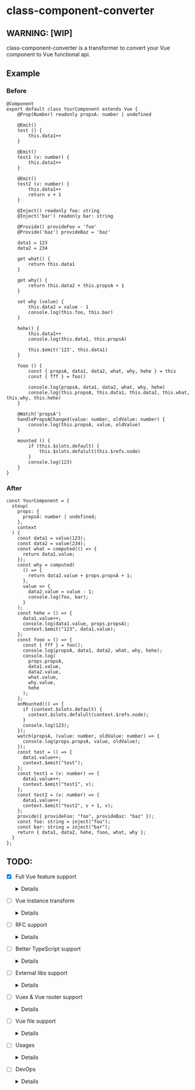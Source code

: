 # class-component-converter

## WARNING: [WIP]

class-component-converter is a transformer to convert your Vue component to Vue functional api.

## Example

### Before

```tsx
@Component
export default class YourComponent extends Vue {
    @Prop(Number) readonly propsA: number | undefined

    @Emit()
    test () {
        this.data1++
    }

    @Emit()
    test1 (v: number) {
        this.data1++
    }

    @Emit()
    test2 (v: number) {
        this.data1++
        return v + 1
    }

    @Inject() readonly foo: string
    @Inject('bar') readonly bar: string
  
    @Provide() provideFoo = 'foo'
    @Provide('baz') provideBaz = 'baz'

    data1 = 123
    data2 = 234

    get what() {
        return this.data1
    }

    get why() {
        return this.data2 + this.propsA + 1
    }

    set why (value) {
        this.data2 = value - 1
        console.log(this.foo, this.bar)
    }

    hehe() {
        this.data1++
        console.log(this.data1, this.propsA)

        this.$emit('123', this.data1)
    }

    fooo () {
        const { propsA, data1, data2, what, why, hehe } = this
        const { fff } = foo()

        console.log(propsA, data1, data2, what, why, hehe)
        console.log(this.propsA, this.data1, this.data2, this.what, this.why, this.hehe)
    }

    @Watch('propsA')
    handlePropsAChanged(value: number, oldValue: number) {
        console.log(this.propsA, value, oldValue)
    }

    mounted () {
        if (this.$slots.default) {
            this.$slots.defalult(this.$refs.node)
        }
        console.log(123)
    }
}
```

### After

```tsx
const YourComponent = {
  steup(
    props: {
      propsA: number | undefined;
    },
    context
  ) {
    const data1 = value(123);
    const data2 = value(234);
    const what = computed(() => {
      return data1.value;
    });
    const why = computed(
      () => {
        return data2.value + props.propsA + 1;
      },
      value => {
        data2.value = value - 1;
        console.log(foo, bar);
      }
    );
    const hehe = () => {
      data1.value++;
      console.log(data1.value, props.propsA);
      context.$emit("123", data1.value);
    };
    const fooo = () => {
      const { fff } = foo();
      console.log(propsA, data1, data2, what, why, hehe);
      console.log(
        props.propsA,
        data1.value,
        data2.value,
        what.value,
        why.value,
        hehe
      );
    };
    onMounted(() => {
      if (context.$slots.default) {
        context.$slots.defalult(context.$refs.node);
      }
      console.log(123);
    });
    watch(propsA, (value: number, oldValue: number) => {
      console.log(props.propsA, value, oldValue);
    });
    const test = () => {
      data1.value++;
      context.$emit("test");
    };
    const test1 = (v: number) => {
      data1.value++;
      context.$emit("test1", v);
    };
    const test2 = (v: number) => {
      data1.value++;
      context.$emit("test2", v + 1, v);
    };
    provide({ provideFoo: "foo", provideBaz: "baz" });
    const foo: string = inject("foo");
    const bar: string = inject("bar");
    return { data1, data2, hehe, fooo, what, why };
  }
};
```

## TODO:

- [x] Full Vue feature support
    <details>
    
    - [x] data
    - [x] props
    - [x] computed
    - [x] methods
    - [x] lifecycle
    - [x] emits
    - [x] slots
    - [x] ref
    - [x] provide / inject
    - [x] watch
    - [x] render
    
    </details>

- [ ] Vue instance transform
    <details>
    
    - [ ] Decorator arguments
    - [x] Wrapper value
    - [x] Property access
    - [ ] Destruction
    - [ ] Emits to callback
    - [ ] Listeners to callback
    - [ ] Slots to callack
    - [ ] Re-order declarations
    
    </details>

- [ ] RFC support
    <details>
    
    - [x] vue-function-api
    - [ ] vue-next
    
    </details>

- [ ] Better TypeScript support
    <details>
    
    - [x] Compiler Host
    - [ ] JavaScript support
    - [ ] Type annotation transform
    
    </details>

- [ ] External libs support
    <details>
    
    - [ ] raw vue
    - [ ] vue-class-component
    - [x] vue-property-decorator
    - [ ] vue-tsx-support
    
    </details>

- [ ] Vuex & Vue router support
    <details>
    
    - [ ] vuex
    - [ ] vue-router
    - [ ] vuex-class
    
    </details>

- [ ] Vue file support
    <details>
    
    - [ ] Template SFC
    - [ ] Tsx
    
    </details>

- [ ] Usages
    <details>
    
    - [ ] Cli
    - [ ] Libs
    
    </details>

- [ ] DevOps
    <details>
    
    - [ ] Tests
    - [ ] Codecov
    - [ ] CI
    - [ ] Lint && Prettier
    
    </details>
